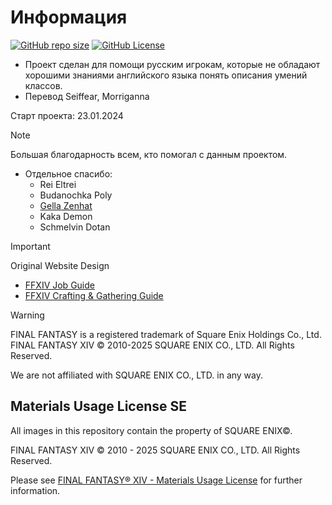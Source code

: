 # Информация
[![GitHub repo size](https://img.shields.io/github/repo-size/Murakumo-JP/FFXIVJobGuideRU?style=flat-square&label=Repo%20Size)]()
[![GitHub License](https://img.shields.io/github/license/Murakumo-JP/FFXIVJobGuideRU?style=flat-square&label=License)](LICENSE)

* Проект сделан для помощи русским игрокам, которые не обладают хорошими знаниями английского языка понять описания умений классов.
* Перевод Seiffear, Morriganna

Старт проекта: 23.01.2024 

> [!NOTE]
> Большая благодарность всем, кто помогал с данным проектом.
> * Отдельное спасибо:
>   - Rei Eltrei
>   - Budanochka Poly
>   - [Gella Zenhat](https://www.twitch.tv/gella_zenhat)
>   - Kaka Demon
>   - Schmelvin Dotan

> [!IMPORTANT]
>  Original Website Design
> - [FFXIV Job Guide](https://eu.finalfantasyxiv.com/jobguide/battle)
> - [FFXIV Crafting & Gathering Guide](https://eu.finalfantasyxiv.com/crafting_gathering_guide)

> [!WARNING]
> FINAL FANTASY is a registered trademark of Square Enix Holdings Co., Ltd. FINAL FANTASY XIV © 2010-2025 SQUARE ENIX CO., LTD. All Rights Reserved.
>
> We are not affiliated with SQUARE ENIX CO., LTD. in any way.

## Materials Usage License SE

All images in this repository contain the property of SQUARE ENIX©.

FINAL FANTASY XIV © 2010 - 2025 SQUARE ENIX CO., LTD. All Rights Reserved.

Please see [FINAL FANTASY® XIV - Materials Usage License](https://support.na.square-enix.com/rule.php?id=5382&tag=authc) for further information.
